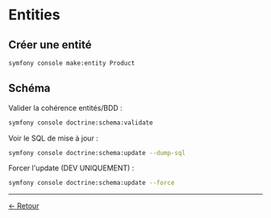# Entities

## Créer une entité

```bash
symfony console make:entity Product
```

## Schéma

Valider la cohérence entités/BDD :
```bash
symfony console doctrine:schema:validate
```

Voir le SQL de mise à jour :
```bash
symfony console doctrine:schema:update --dump-sql
```

Forcer l'update (DEV UNIQUEMENT) :
```bash
symfony console doctrine:schema:update --force
```

---

[← Retour](../README.md)
